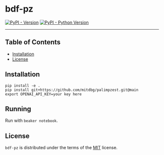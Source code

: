 # bdf-pz

[![PyPI - Version](https://img.shields.io/pypi/v/bdf-pz.svg)](https://pypi.org/project/bdf-pz)
[![PyPI - Python Version](https://img.shields.io/pypi/pyversions/bdf-pz.svg)](https://pypi.org/project/bdf-pz)

-----

## Table of Contents

- [Installation](#installation)
- [License](#license)

## Installation

```console
pip install -e .
pip install git+https://github.com/mitdbg/palimpzest.git@main
export OPENAI_API_KEY=your key here
```

## Running
Run with `beaker notebook`.

## License

`bdf-pz` is distributed under the terms of the [MIT](https://spdx.org/licenses/MIT.html) license.
